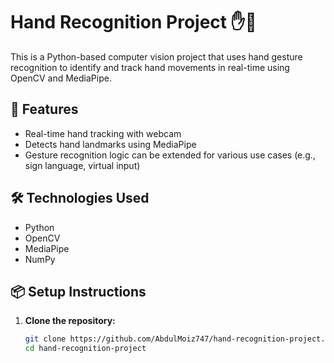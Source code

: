 # Hand Recognition Project ✋🤖

This is a Python-based computer vision project that uses hand gesture recognition to identify and track hand movements in real-time using OpenCV and MediaPipe.

## 🔧 Features

- Real-time hand tracking with webcam
- Detects hand landmarks using MediaPipe
- Gesture recognition logic can be extended for various use cases (e.g., sign language, virtual input)

## 🛠️ Technologies Used

- Python
- OpenCV
- MediaPipe
- NumPy

## 📦 Setup Instructions

1. **Clone the repository:**
   ```bash
   git clone https://github.com/AbdulMoiz747/hand-recognition-project.git
   cd hand-recognition-project